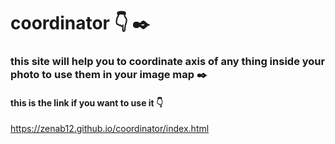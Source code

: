 # coordinator  👇 ✒️

### this site will help you to coordinate axis of any thing inside your photo to use them in your image map ✒️

#### this is the link if you want to use it 👇

https://zenab12.github.io/coordinator/index.html
